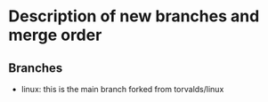 # Description of new branches and merge order

## Branches

* linux: this is the main branch forked from torvalds/linux
